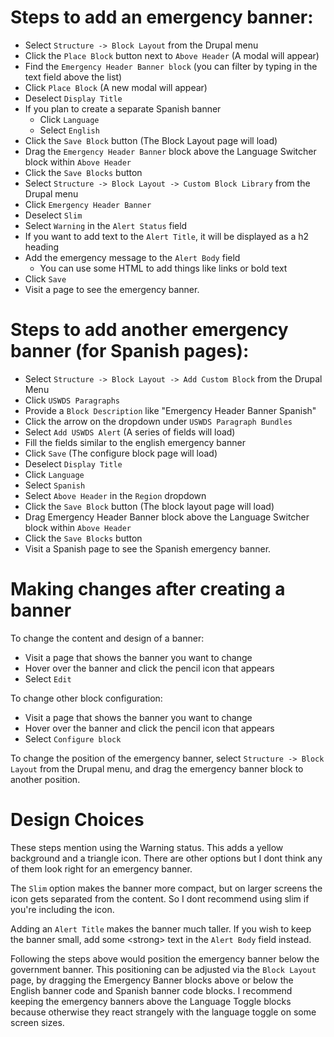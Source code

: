 
# Steps to add an emergency banner:
* Select `Structure -> Block Layout` from the Drupal menu
* Click the `Place Block` button next to `Above Header` (A modal will appear)
* Find the `Emergency Header Banner block` (you can filter by typing in the text field above the list)
* Click `Place Block` (A new modal will appear)
* Deselect `Display Title`
* If you plan to create a separate Spanish banner
    * Click `Language`
    * Select `English`
* Click the `Save Block` button (The Block Layout page will load)
* Drag the `Emergency Header Banner` block above the Language Switcher block within `Above Header`
* Click the `Save Blocks` button
* Select `Structure -> Block Layout -> Custom Block Library` from the Drupal menu
* Click `Emergency Header Banner`
* Deselect `Slim`
* Select `Warning` in the `Alert Status` field
* If you want to add text to the `Alert Title`, it will be displayed as a h2 heading
* Add the emergency message to the `Alert Body` field
    * You can use some HTML to add things like links or bold text
* Click `Save`
* Visit a page to see the emergency banner.
 


# Steps to add another emergency banner (for Spanish pages):
* Select `Structure -> Block Layout -> Add Custom Block` from the Drupal Menu
* Click `USWDS Paragraphs`
* Provide a `Block Description` like "Emergency Header Banner Spanish"
* Click the arrow on the dropdown under `USWDS Paragraph Bundles`
* Select `Add USWDS Alert` (A series of fields will load)
* Fill the fields similar to the english emergency banner
* Click `Save` (The configure block page will load)
* Deselect `Display Title`
* Click `Language`
* Select `Spanish`
* Select `Above Header` in the `Region` dropdown
* Click the `Save Block` button (The block layout page will load)
* Drag Emergency Header Banner block above the Language Switcher block within `Above Header`
* Click the `Save Blocks` button
* Visit a Spanish page to see the Spanish emergency banner.


# Making changes after creating a banner
To change the content and design of a banner:

* Visit a page that shows the banner you want to change
* Hover over the banner and click the pencil icon that appears
* Select `Edit`

To change other block configuration:

* Visit a page that shows the banner you want to change
* Hover over the banner and click the pencil icon that appears
* Select `Configure block`

To change the position of the emergency banner, select `Structure -> Block Layout` from the Drupal menu, and drag the emergency banner block to another position.


# Design Choices
These steps mention using the Warning status. This adds a yellow background and a triangle  icon. There are other options but I dont think any of them look right for an emergency banner.

The `Slim` option makes the banner more compact, but on larger screens the icon gets separated from the content. So I dont recommend using slim if you're including the icon.

Adding an `Alert Title` makes the banner much taller. If you wish to keep the banner small, add some \<strong> text in the `Alert Body` field instead.

Following the steps above would position the emergency banner below the government banner. This positioning can be adjusted via the `Block Layout` page, by dragging the Emergency Banner blocks above or below the English banner code and Spanish banner code blocks. I recommend keeping the emergency banners above the Language Toggle blocks because otherwise they react strangely with the language toggle on some screen sizes.

